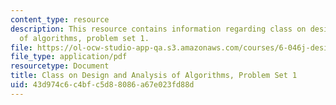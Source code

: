 ```yaml
---
content_type: resource
description: This resource contains information regarding class on design and analysis
  of algorithms, problem set 1.
file: https://ol-ocw-studio-app-qa.s3.amazonaws.com/courses/6-046j-design-and-analysis-of-algorithms-spring-2015/43d974c6c4bfc5d88086a67e023fd88d_MIT6_046JS15_pset1.pdf
file_type: application/pdf
resourcetype: Document
title: Class on Design and Analysis of Algorithms, Problem Set 1
uid: 43d974c6-c4bf-c5d8-8086-a67e023fd88d
---
```

